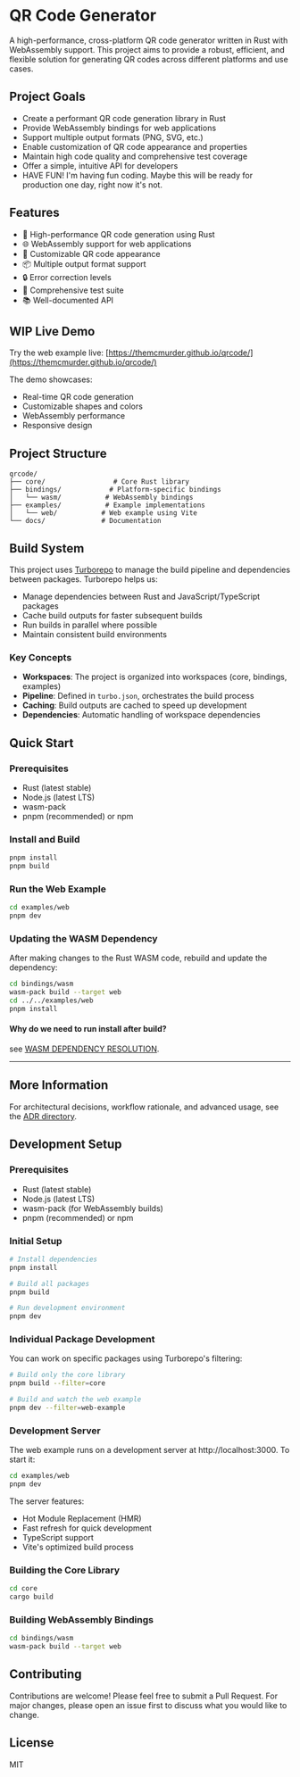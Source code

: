 # QR Code Generator

A high-performance, cross-platform QR code generator written in Rust with WebAssembly support. This project aims to provide a robust, efficient, and flexible solution for generating QR codes across different platforms and use cases.

## Project Goals

- Create a performant QR code generation library in Rust
- Provide WebAssembly bindings for web applications
- Support multiple output formats (PNG, SVG, etc.)
- Enable customization of QR code appearance and properties
- Maintain high code quality and comprehensive test coverage
- Offer a simple, intuitive API for developers
- HAVE FUN! I'm having fun coding. Maybe this will be ready for production one day, right now it's not.

## Features

- 🚀 High-performance QR code generation using Rust
- 🌐 WebAssembly support for web applications
- 🎨 Customizable QR code appearance
- 📦 Multiple output format support
- 🔒 Error correction levels
- 🧪 Comprehensive test suite
- 📚 Well-documented API

## WIP Live Demo

Try the web example live: [https://themcmurder.github.io/qrcode/](https://themcmurder.github.io/qrcode/)

The demo showcases:
- Real-time QR code generation
- Customizable shapes and colors
- WebAssembly performance
- Responsive design

## Project Structure

```
qrcode/
├── core/                 # Core Rust library
├── bindings/            # Platform-specific bindings
│   └── wasm/           # WebAssembly bindings
├── examples/           # Example implementations
│   └── web/           # Web example using Vite
└── docs/              # Documentation
```

## Build System

This project uses [Turborepo](https://turbo.build/repo) to manage the build pipeline and dependencies between packages. Turborepo helps us:

- Manage dependencies between Rust and JavaScript/TypeScript packages
- Cache build outputs for faster subsequent builds
- Run builds in parallel where possible
- Maintain consistent build environments

### Key Concepts

- **Workspaces**: The project is organized into workspaces (core, bindings, examples)
- **Pipeline**: Defined in `turbo.json`, orchestrates the build process
- **Caching**: Build outputs are cached to speed up development
- **Dependencies**: Automatic handling of workspace dependencies

## Quick Start

### Prerequisites

- Rust (latest stable)
- Node.js (latest LTS)
- wasm-pack
- pnpm (recommended) or npm

### Install and Build

```bash
pnpm install
pnpm build
```

### Run the Web Example

```bash
cd examples/web
pnpm dev
```

### Updating the WASM Dependency

After making changes to the Rust WASM code, rebuild and update the dependency:

```bash
cd bindings/wasm
wasm-pack build --target web
cd ../../examples/web
pnpm install
```

#### Why do we need to run install after build?

see [WASM DEPENDENCY RESOLUTION](./ADR/0002-wasm-dependency-resolution.md).

---

## More Information

For architectural decisions, workflow rationale, and advanced usage, see the [ADR directory](./ADR/0001-project-design.md).

## Development Setup

### Prerequisites

- Rust (latest stable)
- Node.js (latest LTS)
- wasm-pack (for WebAssembly builds)
- pnpm (recommended) or npm

### Initial Setup

```bash
# Install dependencies
pnpm install

# Build all packages
pnpm build

# Run development environment
pnpm dev
```

### Individual Package Development

You can work on specific packages using Turborepo's filtering:

```bash
# Build only the core library
pnpm build --filter=core

# Build and watch the web example
pnpm dev --filter=web-example
```

### Development Server

The web example runs on a development server at http://localhost:3000. To start it:

```bash
cd examples/web
pnpm dev
```

The server features:

- Hot Module Replacement (HMR)
- Fast refresh for quick development
- TypeScript support
- Vite's optimized build process

### Building the Core Library

```bash
cd core
cargo build
```

### Building WebAssembly Bindings

```bash
cd bindings/wasm
wasm-pack build --target web
```

## Contributing

Contributions are welcome! Please feel free to submit a Pull Request. For major changes, please open an issue first to discuss what you would like to change.

## License

MIT
